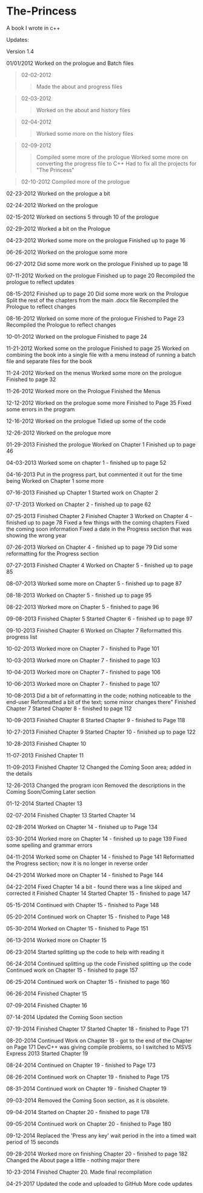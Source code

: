 # The-Princess
A book I wrote in c++
<p>Updates:</p>
Version 1.4

01/01/2012
Worked on the prologue and Batch files

>02-02-2012
>>Made the about and progress files

>02-03-2012
>>Worked on the about and history files

>02-04-2012
>>Worked some more on the history files

>02-09-2012
>>Compiled some more of the prologue
>>Worked some more on converting the progress file to C++
>>Had to fix all the projects for "The Princess"

>02-10-2012
    Compiled more of the prologue

  02-23-2012
    Worked on the prologue a bit

  02-24-2012
    Worked on the prologue

  02-15-2012
    Worked on sections 5 through 10 of the prologue

  02-29-2012
    Worked a bit on the Prologue

  04-23-2012
    Worked some more on the prologue
    Finished up to page 16

  06-26-2012
    Worked on the prologue some more

  06-27-2012
    Did some more work on the prologue
    Finished up to page 18

  07-11-2012
    Worked on the prologue
    Finished up to page 20
    Recompiled the prologue to reflect updates

  08-15-2012
    Finished up to page 20
    Did some more work on the Prologue
    Split the rest of the chapters from the main .docx file
    Recompiled the Prologue to reflect changes

  08-16-2012
    Worked on some more of the prologue
    Finished to Page 23
    Recompiled the Prologue to reflect changes

  10-01-2012
    Worked on the prologue
    Finished to page 24

  11-21-2012
    Worked some on the prologue
    Finished to page 25
    Worked on combining the book into a single file with a menu instead of running a batch file and separate files for the book

  11-24-2012
    Worked on the menus
    Worked some more on the prologue
    Finished to page 32

  11-26-2012
    Worked more on the Prologue
    Finished the Menus

  12-12-2012
    Worked on the prologue some more
    Finished to Page 35
    Fixed some errors in the program

  12-16-2012
    Worked on the prologue
    Tidied up some of the code

  12-26-2012
    Worked on the prologue more

  01-29-2013
    Finished the prologue
    Worked on Chapter 1
    Finished up to page 46

  04-03-2013
    Worked some on chapter 1 - finished up to page 52

  04-16-2013
    Put in the progress part, but commented it out for the time being
    Worked on Chapter 1 some more

  07-16-2013
    Finished up Chapter 1
    Started work on Chapter 2

  07-17-2013
    Worked on Chapter 2 - finished up to page 62

  07-25-2013
    Finished Chapter 2
    Finished Chapter 3
    Worked on Chapter 4 - finished up to page 78
    Fixed a few things with the coming chapters
    Fixed the coming soon information
    Fixed a date in the Progress section that was showing the wrong year

  07-26-2013
    Worked on Chapter 4 - finished up to page 79
    Did some reformatting for the Progress section

  07-27-2013
    Finished Chapter 4
    Worked on Chapter 5 - finished up to page 85

  08-07-2013
    Worked some more on Chapter 5 - finished up to page 87

  08-18-2013
    Worked on Chapter 5 - finished up to page 95

  08-22-2013
    Worked more on Chapter 5 - finished to page 96

  09-08-2013
    Finished Chapter 5
    Started Chapter 6 - finished up to page 97

  09-10-2013
    Finished Chapter 6
    Worked on Chapter 7
    Reformatted this progress list

  10-02-2013
    Worked more on Chapter 7 - finished to Page 101

  10-03-2013
    Worked more on Chapter 7 - finished to page 103

  10-04-2013
    Worked more on Chapter 7 - finished to page 106

  10-06-2013
    Worked more on Chapter 7 - finished to page 107

  10-08-2013
    Did a bit of reformatting in the code; nothing noticeable to the end-user
    Reformatted a bit of the text; some minor changes there"
    Finished Chapter 7
    Started Chapter 8 - finished to page 112

  10-09-2013
    Finished Chapter 8
    Started Chapter 9 - finished to Page 118

  10-27-2013
    Finished Chapter 9
    Started Chapter 10 - finished up to page 122

  10-28-2013
    Finished Chapter 10

  11-07-2013
    Finished Chapter 11

  11-09-2013
    Finished Chapter 12
    Changed the Coming Soon area; added in the details

  12-26-2013
    Changed the program icon
    Removed the descriptions in the Coming Soon/Coming Later section

  01-12-2014
    Started Chapter 13

  02-07-2014
    Finished Chapter 13
    Started Chapter 14

  02-28-2014
    Worked on Chapter 14 - finished up to Page 134

  03-30-2014
    Worked more on Chapter 14 - finished up to page 139
    Fixed some spelling and grammar errors

  04-11-2014
    Worked some on Chapter 14 - finished to Page 141
    Reformatted the Progress section; now it is no longer in reverse order

  04-21-2014
    Worked more on Chapter 14 - finished to Page 144

  04-22-2014
    Fixed Chapter 14 a bit - found there was a line skiped and corrected it
    Finished Chapter 14
    Started Chapter 15 - finished to page 147

  05-15-2014
    Continued with Chapter 15 - finished to Page 148

  05-20-2014
    Continued work on Chapter 15 - finished to Page 148

  05-30-2014
    Worked on Chapter 15 - finished to Page 151

  06-13-2014
    Worked more on Chapter 15

  06-23-2014
    Started splitting up the code to help with reading it

  06-24-2014
    Continued splitting up the code
    Finished splitting up the code
    Continued work on Chapter 15 - finished to page 157

  06-25-2014
    Continued work on Chapter 15 - finished to page 160

  06-26-2014
    Finished Chapter 15

  07-09-2014
    Finished Chapter 16

  07-14-2014
    Updated the Coming Soon section

  07-19-2014
    Finished Chapter 17
    Started Chapter 18 - finished to Page 171

  08-20-2014
    Continued Work on Chapter 18 - got to the end of the Chapter on Page 171
    DevC++ was giving compile problems, so I switched to MSVS Express 2013
    Started Chapter 19

  08-24-2014
    Continued on Chapter 19 - finished to Page 173

  08-26-2014
    Continued work on Chapter 19 - finished to Page 175

  08-31-2014
    Continued work on Chapter 19 - finished Chapter 19

  09-03-2014
    Removed the Coming Soon section, as it is obsolete.

  09-04-2014
    Started on Chapter 20 - finished to page 178

  09-05-2014
    Continued work on Chapter 20 - finished to Page 180

  09-12-2014
    Replaced the 'Press any key' wait period in the into a timed wait period of 15 seconds

  09-28-2014
    Worked more on finishing Chapter 20 - finished to page 182
    Changed the About page a little - nothing major there

  10-23-2014
    Finished Chapter 20.
    Made final recompilation
    
  04-21-2017
    Updated the code and uploaded to GitHub
    More code updates
